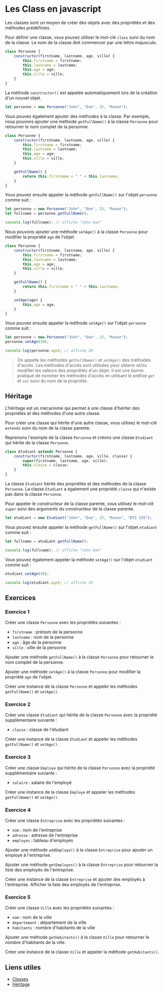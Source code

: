 # Les Class en javascript

Les classes sont un moyen de créer des objets avec des propriétés et des méthodes prédéfinies.

Pour définir une classe, vous pouvez utiliser le mot-clé `class` suivi du nom de la classe. Le nom de la classe doit commencer par une lettre majuscule.

```javascript
class Personne {
    constructor(firstname, lastname, age, ville) {
        this.firstname = firstname;
        this.lastname = lastname;
        this.age = age;
        this.ville = ville;
    }
}
```

La méthode `constructor()` est appelée automatiquement lors de la création d'un nouvel objet.

```javascript
let personne = new Personne("John", "Doe", 25, "Rouen");
```

Vous pouvez également ajouter des méthodes à la classe. Par exemple, nous pouvons ajouter une méthode `getFullName()` à la classe `Personne` pour retourner le nom complet de la personne.

```javascript
class Personne {
    constructor(firstname, lastname, age, ville) {
        this.firstname = firstname;
        this.lastname = lastname;
        this.age = age;
        this.ville = ville;
    }

    getFullName() {
        return this.firstname + " " + this.lastname;
    }
}
```

Vous pouvez ensuite appeler la méthode `getFullName()` sur l'objet `personne` comme suit :

```javascript
let personne = new Personne("John", "Doe", 25, "Rouen");
let fullname = personne.getFullName();

console.log(fullname); // affiche "John Doe"
```

Nous pouvons ajouter une méthode `setAge()` à la classe `Personne` pour modifier la propriété `age` de l'objet.

```javascript
class Personne {
    constructor(firstname, lastname, age, ville) {
        this.firstname = firstname;
        this.lastname = lastname;
        this.age = age;
        this.ville = ville;
    }

    getFullName() {
        return this.firstname + " " + this.lastname;
    }

    setAge(age) {
        this.age = age;
    }
}
```

Vous pouvez ensuite appeler la méthode `setAge()` sur l'objet `personne` comme suit :

```javascript
let personne = new Personne("John", "Doe", 25, "Rouen");
personne.setAge(30);

console.log(personne.age); // affiche 30
```

> On appelle les méthodes `getFullName()` et `setAge()` des méthodes d'accès. Les méthodes d'accès sont utilisées pour obtenir et/ou modifier les valeurs des propriétés d'un objet. Il est une bonne pratique de nommer les méthodes d'accès en utilisant le préfixe `get` et `set` suivi du nom de la propriété.

## Héritage

L'héritage est un mécanisme qui permet à une classe d'hériter des propriétés et des méthodes d'une autre classe.

Pour créer une classe qui hérite d'une autre classe, vous utilisez le mot-clé `extends` suivi du nom de la classe parente.

Reprenons l'exemple de la classe `Personne` et créons une classe `Etudiant` qui hérite de la classe `Personne`.

```javascript
class Etudiant extends Personne {
    constructor(firstname, lastname, age, ville, classe) {
        super(firstname, lastname, age, ville);
        this.classe = classe;
    }
}
```

La classe `Etudiant` hérite des propriétés et des méthodes de la classe `Personne`. La classe `Etudiant` a également une propriété `classe` qui n'existe pas dans la classe `Personne`.

Pour appeler le constructeur de la classe parente, vous utilisez le mot-clé `super` suivi des arguments du constructeur de la classe parente.

```javascript
let etudiant = new Etudiant("John", "Doe", 25, "Rouen", "BTS SIO");
```

Vous pouvez ensuite appeler la méthode `getFullName()` sur l'objet `etudiant` comme suit :

```javascript
let fullname = etudiant.getFullName();

console.log(fullname); // affiche "John Doe"
```

Vous pouvez également appeler la méthode `setAge()` sur l'objet `etudiant` comme suit :

```javascript
etudiant.setAge(30);

console.log(etudiant.age); // affiche 30
```

## Exercices

### Exercice 1

Créer une classe `Personne` avec les propriétés suivantes :

- `firstname` : prénom de la personne
- `lastname` : nom de la personne
- `age` : âge de la personne
- `ville` : ville de la personne

Ajouter une méthode `getFullName()` à la classe `Personne` pour retourner le nom complet de la personne.

Ajouter une méthode `setAge()` à la classe `Personne` pour modifier la propriété `age` de l'objet.

Créer une instance de la classe `Personne` et appeler les méthodes `getFullName()` et `setAge()`.

### Exercice 2

Créer une classe `Etudiant` qui hérite de la classe `Personne` avec la propriété supplémentaire suivante :

- `classe` : classe de l'étudiant

Créer une instance de la classe `Etudiant` et appeler les méthodes `getFullName()` et `setAge()`.

### Exercice 3

Créer une classe `Employe` qui hérite de la classe `Personne` avec la propriété supplémentaire suivante :

- `salaire` : salaire de l'employé

Créer une instance de la classe `Employe` et appeler les méthodes `getFullName()` et `setAge()`.

### Exercice 4

Créer une classe `Entreprise` avec les propriétés suivantes :

- `nom` : nom de l'entreprise
- `adresse` : adresse de l'entreprise
- `employes` : tableau d'employés

Ajouter une méthode `addEmploye()` à la classe `Entreprise` pour ajouter un employé à l'entreprise.

Ajouter une méthode `getEmployes()` à la classe `Entreprise` pour retourner la liste des employés de l'entreprise.

Créer une instance de la classe `Entreprise` et ajouter des employés à l'entreprise. Afficher la liste des employés de l'entreprise.

### Exercice 5

Créer une classe `Ville` avec les propriétés suivantes :

- `nom` : nom de la ville
- `departement` : département de la ville
- `habitants` : nombre d'habitants de la ville

Ajouter une méthode `getHabitants()` à la classe `Ville` pour retourner le nombre d'habitants de la ville.

Créer une instance de la classe `Ville` et appeler la méthode `getHabitants()`.

## Liens utiles

- [Classes](https://developer.mozilla.org/fr/docs/Web/JavaScript/Reference/Classes)
- [Héritage](https://developer.mozilla.org/fr/docs/Web/JavaScript/Reference/Classes/extends)
